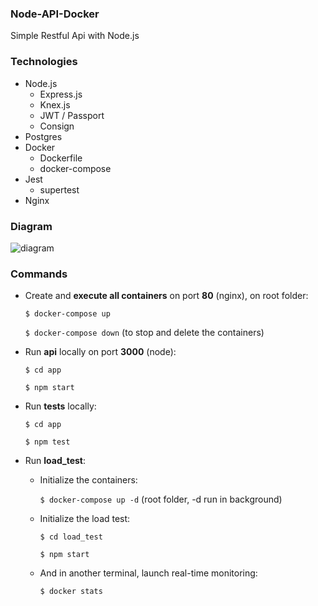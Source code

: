 ### Node-API-Docker

Simple Restful Api with Node.js

### Technologies

-  Node.js
   -  Express.js
   -  Knex.js
   -  JWT / Passport
   -  Consign
-  Postgres
-  Docker
   -  Dockerfile
   -  docker-compose
-  Jest
   -  supertest
-  Nginx

### Diagram

![diagram](https://user-images.githubusercontent.com/12651865/157768699-5c12a4d7-c552-4b9b-b8fd-8795f38cf9f5.jpg)

### Commands

-  Create and **execute all containers** on port **80** (nginx), on root folder:

   `$ docker-compose up`

   `$ docker-compose down` (to stop and delete the containers)

-  Run **api** locally on port **3000** (node):

   `$ cd app`

   `$ npm start`

-  Run **tests** locally:

   `$ cd app`

   `$ npm test`

-  Run **load_test**:

   -  Initialize the containers:

      `$ docker-compose up -d` (root folder, -d run in background)

   -  Initialize the load test:

      `$ cd load_test`

      `$ npm start`

   -  And in another terminal, launch real-time monitoring:

      `$ docker stats`
